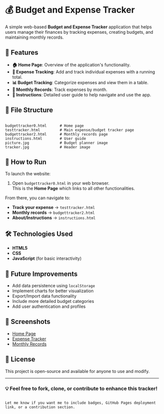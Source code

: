 # 💰 Budget and Expense Tracker

A simple web-based **Budget and Expense Tracker** application that helps users manage their finances by tracking expenses, creating budgets, and maintaining monthly records.


## 🚀 Features

- **🏠 Home Page**: Overview of the application's functionality.
- **🧾 Expense Tracking**: Add and track individual expenses with a running total.
- **📊 Budget Tracking**: Categorize expenses and view them in a table.
- **📆 Monthly Records**: Track expenses by month.
- **📖 Instructions**: Detailed user guide to help navigate and use the app.


## 📁 File Structure

```

budgettracker0.html      # Home page
testtracker.html         # Main expense/budget tracker page
budgettracker2.html      # Monthly records page
instructions.html        # User guide
picture.jpg              # Budget planner image
tracker.jpg              # Header image

```


## 🔧 How to Run

To launch the website:

1. Open `budgettracker0.html` in your web browser.  
   This is the **Home Page** which links to all other functionalities.

From there, you can navigate to:
- **Track your expense** → `testtracker.html`
- **Monthly records** → `budgettracker2.html`
- **About/Instructions** → `instructions.html`


## 🛠️ Technologies Used

- **HTML5**
- **CSS**
- **JavaScript** (for basic interactivity)


## 🌱 Future Improvements

- Add data persistence using `localStorage`
- Implement charts for better visualization
- Export/Import data functionality
- Include more detailed budget categories
- Add user authentication and profiles


## 📸 Screenshots

- [Home Page](https://budgettracker0.html)
- [Expense Tracker](https://testtracker.html)
- [Monthly Records](https://budgettracker2.html)


## 📄 License

This project is open-source and available for anyone to use and modify.

---

### 💡 Feel free to fork, clone, or contribute to enhance this tracker!
```

Let me know if you want me to include badges, GitHub Pages deployment link, or a contribution section.
